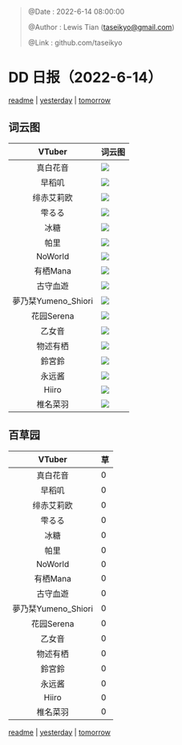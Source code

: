 > @Date    : 2022-6-14 08:00:00
>
> @Author  : Lewis Tian (taseikyo@gmail.com)
>
> @Link    : github.com/taseikyo

# DD 日报（2022-6-14）

[readme](../README.md) | [yesterday](2022-6-13.md) | [tomorrow](2022-6-15.md)

## 词云图

|VTuber|词云图|
|:-:|-|
|真白花音|![](../../images/daily/21402309_2022-6-14_purge_wordcloud.png)|
|早稻叽|![](../../images/daily/41682_2022-6-14_purge_wordcloud.png)|
|绯赤艾莉欧|![](../../images/daily/21396545_2022-6-14_purge_wordcloud.png)|
|雫るる|![](../../images/daily/21013446_2022-6-14_purge_wordcloud.png)|
|冰糖|![](../../images/daily/876396_2022-6-14_purge_wordcloud.png)|
|帕里|![](../../images/daily/4895312_2022-6-14_purge_wordcloud.png)|
|NoWorld|![](../../images/daily/21448649_2022-6-14_purge_wordcloud.png)|
|有栖Mana|![](../../images/daily/6542258_2022-6-14_purge_wordcloud.png)|
|古守血遊|![](../../images/daily/8725120_2022-6-14_purge_wordcloud.png)|
|夢乃栞Yumeno_Shiori|![](../../images/daily/14052636_2022-6-14_purge_wordcloud.png)|
|花园Serena|![](../../images/daily/14327465_2022-6-14_purge_wordcloud.png)|
|乙女音|![](../../images/daily/21320551_2022-6-14_purge_wordcloud.png)|
|物述有栖|![](../../images/daily/21449083_2022-6-14_purge_wordcloud.png)|
|鈴宮鈴|![](../../images/daily/21685677_2022-6-14_purge_wordcloud.png)|
|永远酱|![](../../images/daily/21701071_2022-6-14_purge_wordcloud.png)|
|Hiiro|![](../../images/daily/21919321_2022-6-14_purge_wordcloud.png)|
|椎名菜羽|![](../../images/daily/22347054_2022-6-14_purge_wordcloud.png)|

## 百草园

|VTuber|草|
|:-:|-|
|真白花音|0|
|早稻叽|0|
|绯赤艾莉欧|0|
|雫るる|0|
|冰糖|0|
|帕里|0|
|NoWorld|0|
|有栖Mana|0|
|古守血遊|0|
|夢乃栞Yumeno_Shiori|0|
|花园Serena|0|
|乙女音|0|
|物述有栖|0|
|鈴宮鈴|0|
|永远酱|0|
|Hiiro|0|
|椎名菜羽|0|

[readme](../README.md) | [yesterday](2022-6-13.md) | [tomorrow](2022-6-15.md)

